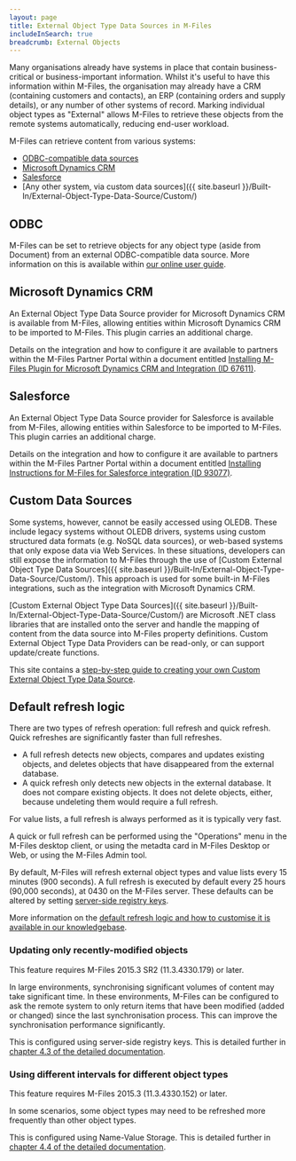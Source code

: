 ```yaml
---
layout: page
title: External Object Type Data Sources in M-Files
includeInSearch: true
breadcrumb: External Objects
---
```


Many organisations already have systems in place that contain business-critical or business-important information.  Whilst it's useful to have this information within M-Files, the organisation may already have a CRM (containing customers and contacts), an ERP (containing orders and supply details), or any number of other systems of record.  Marking individual object types as "External" allows M-Files to retrieve these objects from the remote systems automatically, reducing end-user workload.

M-Files can retrieve content from various systems:

* [ODBC-compatible data sources](#odbc)
* [Microsoft Dynamics CRM](#dynamics-crm)
* [Salesforce](#salesforce)
* [Any other system, via custom data sources]({{ site.baseurl }}/Built-In/External-Object-Type-Data-Source/Custom/)

## ODBC

M-Files can be set to retrieve objects for any object type (aside from Document) from an external ODBC-compatible data source.  More information on this is available within [our online user guide](http://www.m-files.com/user-guide/latest/eng/#Connection_to_external_database.html).

## Microsoft Dynamics CRM

An External Object Type Data Source provider for Microsoft Dynamics CRM is available from M-Files, allowing entities within Microsoft Dynamics CRM to be imported to M-Files.  This plugin carries an additional charge.

Details on the integration and how to configure it are available to partners within the M-Files Partner Portal within a document entitled [Installing M-Files Plugin for Microsoft Dynamics CRM and Integration (ID 67611)](m-files://show/CE7643CB-C9BB-4536-8187-707DB78EAF2A/0-1673?object=5D2C4190-1B89-4646-9E3A-681A5D15A6C1).

## Salesforce

An External Object Type Data Source provider for Salesforce is available from M-Files, allowing entities within Salesforce to be imported to M-Files.  This plugin carries an additional charge.

Details on the integration and how to configure it are available to partners within the M-Files Partner Portal within a document entitled [Installing Instructions for M-Files for Salesforce integration (ID 93077)](m-files://show/CE7643CB-C9BB-4536-8187-707DB78EAF2A/0-352?object=FA7D9549-D8BF-4EDE-B5E7-BFEC401C44EC).

## Custom Data Sources

Some systems, however, cannot be easily accessed using OLEDB.  These include legacy systems without OLEDB drivers, systems using custom structured data formats (e.g. NoSQL data sources), or web-based systems that only expose data via Web Services.  In these situations, developers can still expose the information to M-Files through the use of [Custom External Object Type Data Sources]({{ site.baseurl }}/Built-In/External-Object-Type-Data-Source/Custom/).  This approach is used for some built-in M-Files integrations, such as the integration with Microsoft Dynamics CRM.

[Custom External Object Type Data Sources]({{ site.baseurl }}/Built-In/External-Object-Type-Data-Source/Custom/) are Microsoft .NET class libraries that are installed onto the server and handle the mapping of content from the data source into M-Files property definitions.  Custom External Object Type Data Providers can be read-only, or can support update/create functions.

<p class="note">This site contains a <a href="{{ site.baseurl }}/Built-In/External-Object-Type-Data-Source/Custom/">step-by-step guide to creating your own Custom External Object Type Data Source</a>.</p>

## Default refresh logic

There are two types of refresh operation: full refresh and quick refresh.  Quick refreshes are significantly faster than full refreshes.

* A full refresh detects new objects, compares and updates existing objects, and deletes objects that have disappeared from the external database. 
* A quick refresh only detects new objects in the external database. It does not compare existing objects. It does not delete objects, either, because undeleting them would require a full refresh.

<p class="note">For value lists, a full refresh is always performed as it is typically very fast.</p>

A quick or full refresh can be performed using the "Operations" menu in the M-Files desktop client, or using the metadta card in M-Files Desktop or Web, or using the M-Files Admin tool.

By default, M-Files will refresh external object types and value lists every 15 minutes (900 seconds).  A full refresh is executed by default every 25 hours (90,000 seconds), at 0430 on the M-Files server.  These defaults can be altered by setting [server-side registry keys](https://kb.cloudvault.m-files.com/Default.aspx?#3ECA226F-7B54-428B-B539-DE443E6134EC/object/3AEC36EE-946C-4B0C-9DE2-8BF82DED3078/latest).

<p class="note">More information on the <a href="https://kb.cloudvault.m-files.com/Default.aspx?#3ECA226F-7B54-428B-B539-DE443E6134EC/object/3AEC36EE-946C-4B0C-9DE2-8BF82DED3078/latest">default refresh logic and how to customise it is available in our knowledgebase</a>.</p>

### Updating only recently-modified objects

<p class="note">This feature requires M-Files 2015.3 SR2 (11.3.4330.179) or later.</p>

In large environments, synchronising significant volumes of content may take significant time.  In these environments, M-Files can be configured to ask the remote system to only return items that have been modified (added or changed) since the last synchronisation process.  This can improve the synchronisation performance significantly.

This is configured using server-side registry keys.  This is detailed further in [chapter 4.3 of the detailed documentation](https://kb.cloudvault.m-files.com/Default.aspx?#3ECA226F-7B54-428B-B539-DE443E6134EC/object/3AEC36EE-946C-4B0C-9DE2-8BF82DED3078/latest).

### Using different intervals for different object types

<p class="note">This feature requires M-Files 2015.3 (11.3.4330.152) or later.</p>

In some scenarios, some object types may need to be refreshed more frequently than other object types.

This is configured using Name-Value Storage.  This is detailed further in [chapter 4.4 of the detailed documentation](https://kb.cloudvault.m-files.com/Default.aspx?#3ECA226F-7B54-428B-B539-DE443E6134EC/object/3AEC36EE-946C-4B0C-9DE2-8BF82DED3078/latest).